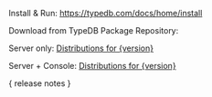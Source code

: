 Install & Run: https://typedb.com/docs/home/install

Download from TypeDB Package Repository: 

Server only: [Distributions for {version}](https://cloudsmith.io/~typedb/repos/public-release/packages/?q=name:^typedb-server+version:{version})

Server + Console: [Distributions for {version}](https://cloudsmith.io/~typedb/repos/public-release/packages/?q=name:^typedb-all+version:{version})

{ release notes }
